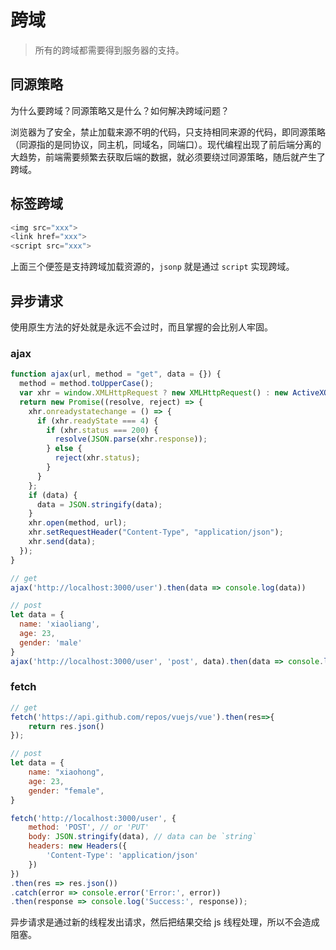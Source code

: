 # 跨域

> 所有的跨域都需要得到服务器的支持。

## 同源策略

为什么要跨域？同源策略又是什么？如何解决跨域问题？

浏览器为了安全，禁止加载来源不明的代码，只支持相同来源的代码，即同源策略（同源指的是同协议，同主机，同域名，同端口）。现代编程出现了前后端分离的大趋势，前端需要频繁去获取后端的数据，就必须要绕过同源策略，随后就产生了跨域。



## 标签跨域

```js
<img src="xxx">
<link href="xxx">
<script src="xxx">
```

上面三个便签是支持跨域加载资源的，`jsonp` 就是通过 `script` 实现跨域。

## 异步请求

使用原生方法的好处就是永远不会过时，而且掌握的会比别人牢固。

### ajax

```js
function ajax(url, method = "get", data = {}) {
  method = method.toUpperCase();
  var xhr = window.XMLHttpRequest ? new XMLHttpRequest() : new ActiveXObject("Microsoft.XMLHTTP");
  return new Promise((resolve, reject) => {
    xhr.onreadystatechange = () => {
      if (xhr.readyState === 4) {
        if (xhr.status === 200) {
          resolve(JSON.parse(xhr.response));
        } else {
          reject(xhr.status);
        }
      }
    };
    if (data) {
      data = JSON.stringify(data);
    }
    xhr.open(method, url);
    xhr.setRequestHeader("Content-Type", "application/json");
    xhr.send(data);
  });
}

// get
ajax('http://localhost:3000/user').then(data => console.log(data))

// post
let data = {
  name: 'xiaoliang',
  age: 23,
  gender: 'male'
}
ajax('http://localhost:3000/user', 'post', data).then(data => console.log(data))
```

### fetch

```js
// get
fetch('https://api.github.com/repos/vuejs/vue').then(res=>{
    return res.json()
});

// post
let data = {
    name: "xiaohong",
    age: 23,
    gender: "female",
}

fetch('http://localhost:3000/user', {
    method: 'POST', // or 'PUT'
    body: JSON.stringify(data), // data can be `string`
    headers: new Headers({
        'Content-Type': 'application/json'
    })
})
.then(res => res.json())
.catch(error => console.error('Error:', error))
.then(response => console.log('Success:', response));
```

异步请求是通过新的线程发出请求，然后把结果交给 js 线程处理，所以不会造成阻塞。

